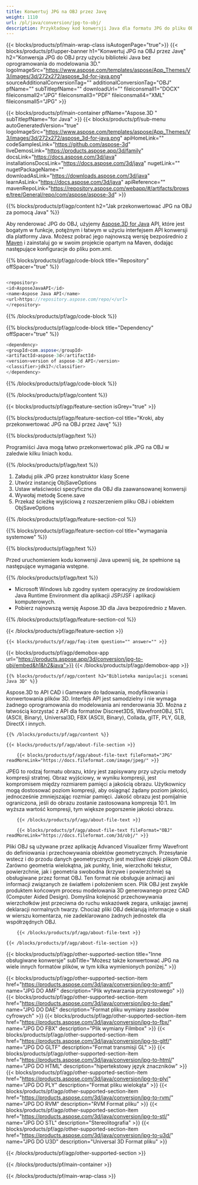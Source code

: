 ```yaml
---
title: Konwertuj JPG na OBJ przez Javę
weight: 1110
url: /pl/java/conversion/jpg-to-obj/ 
description: Przykładowy kod konwersji Java dla formatu JPG do pliku OBJ. Użyj tego przykładowego kodu, aby przekonwertować JPG na OBJ w dowolnej aplikacji internetowej lub aplikacji opartej na Javie.
---
```


{{< blocks/products/pf/main-wrap-class isAutogenPage="true">}}
{{< blocks/products/pf/upper-banner h1="Konwertuj JPG na OBJ przez Javę" h2="Konwersja JPG do OBJ przy użyciu biblioteki Java bez oprogramowania do modelowania 3D." logoImageSrc="https://www.aspose.com/templates/aspose/App_Themes/V3/images/3d/272x272/aspose_3d-for-java.png" sourceAdditionalConversionTag="" additionalConversionTag="OBJ" pfName="" subTitlepfName="" downloadUrl="" fileiconsmall1="DOCX" fileiconsmall2="JPG" fileiconsmall3="PDF" fileiconsmall4="XML" fileiconsmall5="JPG" >}}

{{< blocks/products/pf/main-container pfName="Aspose.3D " subTitlepfName="for Java" >}}
{{< blocks/products/pf/sub-menu autoGeneratedVersion="true" logoImageSrc="https://www.aspose.com/templates/aspose/App_Themes/V3/images/3d/272x272/aspose_3d-for-java.png" apiHomeLink="" codeSamplesLink="https://github.com/aspose-3d" liveDemosLink="https://products.aspose.app/3d/family" docsLink="https://docs.aspose.com/3d/java" installationsDocsLink="https://docs.aspose.com/3d/java" nugetLink="" nugetPackageName="" downloadAsLink="https://downloads.aspose.com/3d/java" learnAsLink="https://docs.aspose.com/3d/java" apiReference="" mavenRepoLink="https://repository.aspose.com/webapp/#/artifacts/browse/tree/General/repo/com/aspose/aspose-3d" >}}

{{% blocks/products/pf/agp/content h2="Jak przekonwertować JPG na OBJ za pomocą Java" %}}

 Aby renderować JPG do OBJ, użyjemy
 [Aspose.3D for Java](https://products.aspose.com/3d/java) 
 API, które jest bogatym w funkcje, potężnym i łatwym w użyciu interfejsem API konwersji dla platformy Java. Możesz pobrać jego najnowszą wersję bezpośrednio z
 [Maven](https://repository.aspose.com/webapp/#/artifacts/browse/tree/General/repo/com/aspose/aspose-3d) 
 i zainstaluj go w swoim projekcie opartym na Maven, dodając następujące konfiguracje do pliku pom.xml.

{{% blocks/products/pf/agp/code-block title="Repository" offSpacer="true" %}}

```cs

<repository>
<id>AsposeJavaAPI</id>
<name>Aspose Java API</name>
<url>https://repository.aspose.com/repo/</url>
</repository>

```

{{% /blocks/products/pf/agp/code-block %}}

{{% blocks/products/pf/agp/code-block title="Dependency" offSpacer="true" %}}

```cs
<dependency>
<groupId>com.aspose</groupId>
<artifactId>aspose-3d</artifactId>
<version>version of aspose-3d API</version>
<classifier>jdk17</classifier>
</dependency>

```

{{% /blocks/products/pf/agp/code-block %}}

{{% /blocks/products/pf/agp/content %}}

{{< blocks/products/pf/agp/feature-section isGrey="true" >}}

{{% blocks/products/pf/agp/feature-section-col title="Kroki, aby przekonwertować JPG na OBJ przez Javę" %}}

{{% blocks/products/pf/agp/text %}}

 Programiści Java mogą łatwo przekonwertować plik JPG na OBJ w zaledwie kilku liniach kodu.

{{% /blocks/products/pf/agp/text %}}

1. Załaduj plik JPG przez konstruktor klasy Scene
1. Utwórz instancję ObjSaveOptions
1. Ustaw właściwości specyficzne dla OBJ dla zaawansowanej konwersji
1. Wywołaj metodę Scene.save
1. Przekaż ścieżkę wyjściową z rozszerzeniem pliku OBJ i obiektem ObjSaveOptions

{{% /blocks/products/pf/agp/feature-section-col %}}

{{% blocks/products/pf/agp/feature-section-col title="wymagania systemowe" %}}

{{% blocks/products/pf/agp/text %}}

 Przed uruchomieniem kodu konwersji Java upewnij się, że spełnione są następujące wymagania wstępne.

{{% /blocks/products/pf/agp/text %}}

- Microsoft Windows lub zgodny system operacyjny ze środowiskiem Java Runtime Environment dla aplikacji JSP/JSF i aplikacji komputerowych.
- Pobierz najnowszą wersję Aspose.3D dla Java bezpośrednio z Maven.

{{% /blocks/products/pf/agp/feature-section-col %}}

{{< /blocks/products/pf/agp/feature-section >}}

    {{< blocks/products/pf/agp/faq-item question="" answer="" >}}

{{< blocks/products/pf/agp/demobox-app url="https://products.aspose.app/3d/conversion/jpg-to-obj/embed&h1&h2&java">}}
{{< /blocks/products/pf/agp/demobox-app >}}
 
<!-- aboutfile Starts -->


    {{% blocks/products/pf/agp/content h2="Biblioteka manipulacji scenami Java 3D" %}}

Aspose.3D to API CAD i Gameware do ładowania, modyfikowania i konwertowania plików 3D. Interfejs API jest samodzielny i nie wymaga żadnego oprogramowania do modelowania ani renderowania 3D. Można z łatwością korzystać z API dla formatów Discreet3DS, WavefrontOBJ, STL (ASCII, Binary), Universal3D, FBX (ASCII, Binary), Collada, glTF, PLY, GLB, DirectX i innych.



    {{% /blocks/products/pf/agp/content %}}

    {{< blocks/products/pf/agp/about-file-section >}}

        {{< blocks/products/pf/agp/about-file-text fileFormat="JPG" readMoreLink="https://docs.fileformat.com/image/jpeg/" >}}

JPEG to rodzaj formatu obrazu, który jest zapisywany przy użyciu metody kompresji stratnej. Obraz wyjściowy, w wyniku kompresji, jest kompromisem między rozmiarem pamięci a jakością obrazu. Użytkownicy mogą dostosować poziom kompresji, aby osiągnąć żądany poziom jakości, jednocześnie zmniejszając rozmiar pamięci. Jakość obrazu jest pomijalnie ograniczona, jeśli do obrazu zostanie zastosowana kompresja 10:1. Im wyższa wartość kompresji, tym większe pogorszenie jakości obrazu.


        {{< /blocks/products/pf/agp/about-file-text >}}

        {{< blocks/products/pf/agp/about-file-text fileFormat="OBJ" readMoreLink="https://docs.fileformat.com/3d/obj/" >}}

Pliki OBJ są używane przez aplikację Advanced Visualizer firmy Wavefront do definiowania i przechowywania obiektów geometrycznych. Przesyłanie wstecz i do przodu danych geometrycznych jest możliwe dzięki plikom OBJ. Zarówno geometria wielokątna, jak punkty, linie, wierzchołki tekstur, powierzchnie, jak i geometria swobodna (krzywe i powierzchnie) są obsługiwane przez format OBJ. Ten format nie obsługuje animacji ani informacji związanych ze światłem i położeniem scen. Plik OBJ jest zwykle produktem końcowym procesu modelowania 3D generowanego przez CAD (Computer Aided Design). Domyślna kolejność przechowywania wierzchołków jest przeciwna do ruchu wskazówek zegara, unikając jawnej deklaracji normalnych twarzy. Chociaż pliki OBJ deklarują informacje o skali w wierszu komentarza, nie zadeklarowano żadnych jednostek dla współrzędnych OBJ.


        {{< /blocks/products/pf/agp/about-file-text >}}

    {{< /blocks/products/pf/agp/about-file-section >}}



<!-- aboutfile Ends -->

{{< blocks/products/pf/agp/other-supported-section title="Inne obsługiwane konwersje" subTitle="Możesz także konwertować JPG na wiele innych formatów plików, w tym kilka wymienionych poniżej." >}}

{{< blocks/products/pf/agp/other-supported-section-item href="https://products.aspose.com/3d/java/conversion/jpg-to-amf/" name="JPG DO AMF" description="Plik wytwarzania przyrostowego" >}}
{{< blocks/products/pf/agp/other-supported-section-item href="https://products.aspose.com/3d/java/conversion/jpg-to-dae/" name="JPG DO DAE" description="Format pliku wymiany zasobów cyfrowych" >}}
{{< blocks/products/pf/agp/other-supported-section-item href="https://products.aspose.com/3d/java/conversion/jpg-to-fbx/" name="JPG DO FBX" description="Plik wymiany Filmbox" >}}
{{< blocks/products/pf/agp/other-supported-section-item href="https://products.aspose.com/3d/java/conversion/jpg-to-gltf/" name="JPG DO GLTF" description="Format transmisji GL" >}}
{{< blocks/products/pf/agp/other-supported-section-item href="https://products.aspose.com/3d/java/conversion/jpg-to-html/" name="JPG DO HTML" description="hipertekstowy język znaczników" >}}
{{< blocks/products/pf/agp/other-supported-section-item href="https://products.aspose.com/3d/java/conversion/jpg-to-ply/" name="JPG DO PLY" description="Format pliku wielokąta" >}}
{{< blocks/products/pf/agp/other-supported-section-item href="https://products.aspose.com/3d/java/conversion/jpg-to-rvm/" name="JPG DO RVM" description="RVM Format pliku" >}}
{{< blocks/products/pf/agp/other-supported-section-item href="https://products.aspose.com/3d/java/conversion/jpg-to-stl/" name="JPG DO STL" description="Stereolitografia" >}}
{{< blocks/products/pf/agp/other-supported-section-item href="https://products.aspose.com/3d/java/conversion/jpg-to-u3d/" name="JPG DO U3D" description="Universal 3D Format pliku" >}}

{{< /blocks/products/pf/agp/other-supported-section >}}

{{< /blocks/products/pf/main-container >}}
    
{{< /blocks/products/pf/main-wrap-class >}}
